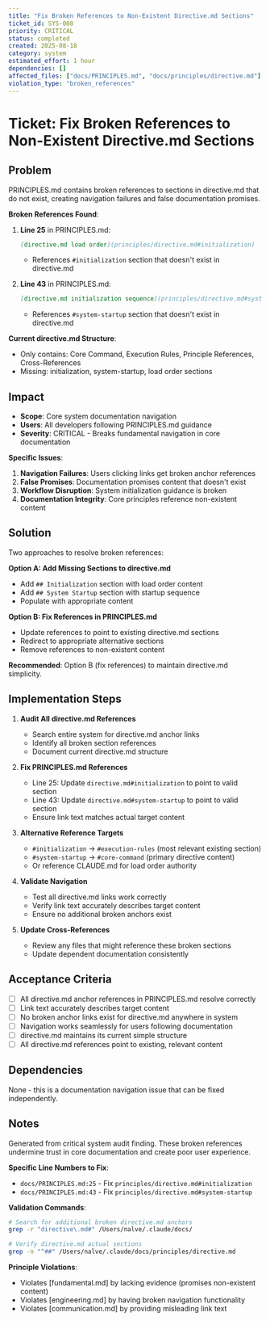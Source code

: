 ```yaml
---
title: "Fix Broken References to Non-Existent Directive.md Sections"
ticket_id: SYS-008
priority: CRITICAL
status: completed
created: 2025-08-18
category: system
estimated_effort: 1 hour
dependencies: []
affected_files: ["docs/PRINCIPLES.md", "docs/principles/directive.md"]
violation_type: "broken_references"
---
```


# Ticket: Fix Broken References to Non-Existent Directive.md Sections

## Problem

PRINCIPLES.md contains broken references to sections in directive.md that do not exist, creating navigation failures and false documentation promises.

**Broken References Found**:

1. **Line 25** in PRINCIPLES.md:
   ```markdown
   [directive.md load order](principles/directive.md#initialization)
   ```
   - References `#initialization` section that doesn't exist in directive.md

2. **Line 43** in PRINCIPLES.md:
   ```markdown
   [directive.md initialization sequence](principles/directive.md#system-startup)  
   ```
   - References `#system-startup` section that doesn't exist in directive.md

**Current directive.md Structure**:
- Only contains: Core Command, Execution Rules, Principle References, Cross-References
- Missing: initialization, system-startup, load order sections

## Impact

- **Scope**: Core system documentation navigation
- **Users**: All developers following PRINCIPLES.md guidance
- **Severity**: CRITICAL - Breaks fundamental navigation in core documentation

**Specific Issues**:
1. **Navigation Failures**: Users clicking links get broken anchor references
2. **False Promises**: Documentation promises content that doesn't exist
3. **Workflow Disruption**: System initialization guidance is broken
4. **Documentation Integrity**: Core principles reference non-existent content

## Solution

Two approaches to resolve broken references:

**Option A: Add Missing Sections to directive.md**
- Add `## Initialization` section with load order content
- Add `## System Startup` section with startup sequence
- Populate with appropriate content

**Option B: Fix References in PRINCIPLES.md**
- Update references to point to existing directive.md sections
- Redirect to appropriate alternative sections
- Remove references to non-existent content

**Recommended**: Option B (fix references) to maintain directive.md simplicity.

## Implementation Steps

1. **Audit All directive.md References**
   - Search entire system for directive.md anchor links
   - Identify all broken section references
   - Document current directive.md structure

2. **Fix PRINCIPLES.md References**
   - Line 25: Update `directive.md#initialization` to point to valid section
   - Line 43: Update `directive.md#system-startup` to point to valid section
   - Ensure link text matches actual target content

3. **Alternative Reference Targets**
   - `#initialization` → `#execution-rules` (most relevant existing section)
   - `#system-startup` → `#core-command` (primary directive content)
   - Or reference CLAUDE.md for load order authority

4. **Validate Navigation**
   - Test all directive.md links work correctly
   - Verify link text accurately describes target content
   - Ensure no additional broken anchors exist

5. **Update Cross-References**
   - Review any files that might reference these broken sections
   - Update dependent documentation consistently

## Acceptance Criteria

- [ ] All directive.md anchor references in PRINCIPLES.md resolve correctly
- [ ] Link text accurately describes target content
- [ ] No broken anchor links exist for directive.md anywhere in system
- [ ] Navigation works seamlessly for users following documentation
- [ ] directive.md maintains its current simple structure
- [ ] All directive.md references point to existing, relevant content

## Dependencies

None - this is a documentation navigation issue that can be fixed independently.

## Notes

Generated from critical system audit finding. These broken references undermine trust in core documentation and create poor user experience.

**Specific Line Numbers to Fix**:
- `docs/PRINCIPLES.md:25` - Fix `principles/directive.md#initialization` 
- `docs/PRINCIPLES.md:43` - Fix `principles/directive.md#system-startup`

**Validation Commands**:
```bash
# Search for additional broken directive.md anchors
grep -r "directive\.md#" /Users/nalve/.claude/docs/

# Verify directive.md actual sections
grep -n "^##" /Users/nalve/.claude/docs/principles/directive.md
```

**Principle Violations**:
- Violates [fundamental.md] by lacking evidence (promises non-existent content)
- Violates [engineering.md] by having broken navigation functionality
- Violates [communication.md] by providing misleading link text